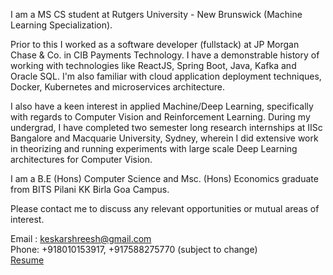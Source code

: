 I am a MS CS student at Rutgers University - New Brunswick (Machine Learning Specialization).

Prior to this I worked as a software developer (fullstack) at JP Morgan Chase & Co. in CIB Payments Technology. I have a demonstrable history of working with technologies like ReactJS, Spring Boot, Java, Kafka and Oracle SQL. I'm also familiar with cloud application deployment techniques, Docker, Kubernetes and microservices architecture.

I also have a keen interest in applied Machine/Deep Learning, specifically with regards to Computer Vision and Reinforcement Learning. During my undergrad, I have completed two semester long research internships at IISc Bangalore and Macquarie University, Sydney, wherein I did extensive work in theorizing and running experiments with large scale Deep Learning architectures for Computer Vision.

I am a B.E (Hons) Computer Science and Msc. (Hons) Economics graduate from BITS Pilani KK Birla Goa Campus.

Please contact me to discuss any relevant opportunities or mutual areas of interest.

Email : keskarshreesh@gmail.com <br />
Phone: +918010153917, +917588275770 (subject to change) <br />
<a href="https://drive.google.com/file/d/1m-E9_s_vr7D9Dwp5CD53vjyBdTZWks8p/view?usp=sharing" target="_blank" rel="noopener noreferrer">Resume</a>
